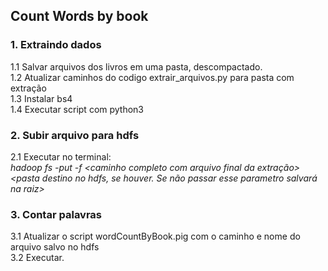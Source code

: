 <h2> Count Words by book</h2>

<h3>1. Extraindo dados</h3>

1.1 Salvar arquivos dos livros em uma pasta, descompactado.<br>
1.2 Atualizar caminhos do codigo extrair_arquivos.py para pasta com extração<br>
1.3 Instalar bs4<br>
1.4 Executar script com python3

<h3>2. Subir arquivo para hdfs</h3>

2.1 Executar no terminal: <br>
<i>hadoop fs -put -f <caminho completo com arquivo final da extração> <pasta destino no hdfs, se houver. Se não passar esse parametro salvará na raiz></i>

<h3>3. Contar palavras</h3>

3.1 Atualizar o script wordCountByBook.pig com o caminho e nome do arquivo salvo no hdfs<br>
3.2 Executar.
